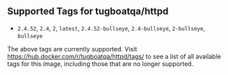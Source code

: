 ## Supported Tags for tugboatqa/httpd

* `2.4.52`, `2.4`, `2`, `latest`, `2.4.52-bullseye`, `2.4-bullseye`, `2-bullseye`, `bullseye`

The above tags are currently supported. Visit https://hub.docker.com/r/tugboatqa/httpd/tags/ to see a list of all available tags for this image, including those that are no longer supported.
